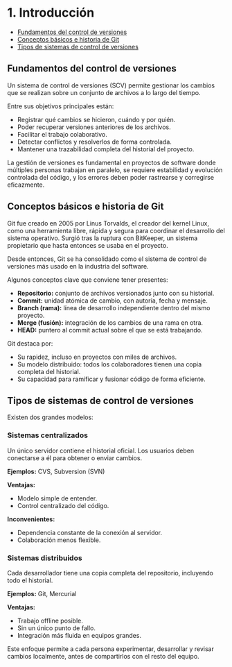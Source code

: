 # 1. Introducción

- [Fundamentos del control de versiones](#fundamentos-del-control-de-versiones)
- [Conceptos básicos e historia de Git](#conceptos-básicos-e-historia-de-git)
- [Tipos de sistemas de control de versiones](#tipos-de-sistemas-de-control-de-versiones)

## Fundamentos del control de versiones

Un sistema de control de versiones (SCV) permite gestionar los cambios que se realizan sobre un conjunto de archivos a lo largo del tiempo.

Entre sus objetivos principales están:

- Registrar qué cambios se hicieron, cuándo y por quién.
- Poder recuperar versiones anteriores de los archivos.
- Facilitar el trabajo colaborativo.
- Detectar conflictos y resolverlos de forma controlada.
- Mantener una trazabilidad completa del historial del proyecto.

La gestión de versiones es fundamental en proyectos de software donde múltiples personas trabajan en paralelo, se requiere estabilidad y evolución controlada del código, y los errores deben poder rastrearse y corregirse eficazmente.

## Conceptos básicos e historia de Git

Git fue creado en 2005 por Linus Torvalds, el creador del kernel Linux, como una herramienta libre, rápida y segura para coordinar el desarrollo del sistema operativo. Surgió tras la ruptura con BitKeeper, un sistema propietario que hasta entonces se usaba en el proyecto.

Desde entonces, Git se ha consolidado como el sistema de control de versiones más usado en la industria del software.

Algunos conceptos clave que conviene tener presentes:

- **Repositorio:** conjunto de archivos versionados junto con su historial.
- **Commit:** unidad atómica de cambio, con autoría, fecha y mensaje.
- **Branch (rama):** línea de desarrollo independiente dentro del mismo proyecto.
- **Merge (fusión):** integración de los cambios de una rama en otra.
- **HEAD:** puntero al commit actual sobre el que se está trabajando.

Git destaca por:

- Su rapidez, incluso en proyectos con miles de archivos.
- Su modelo distribuido: todos los colaboradores tienen una copia completa del historial.
- Su capacidad para ramificar y fusionar código de forma eficiente.

## Tipos de sistemas de control de versiones

Existen dos grandes modelos:

### Sistemas centralizados

Un único servidor contiene el historial oficial. Los usuarios deben conectarse a él para obtener o enviar cambios.

**Ejemplos:** CVS, Subversion (SVN)

**Ventajas:**

- Modelo simple de entender.
- Control centralizado del código.

**Inconvenientes:**

- Dependencia constante de la conexión al servidor.
- Colaboración menos flexible.

### Sistemas distribuidos

Cada desarrollador tiene una copia completa del repositorio, incluyendo todo el historial.

**Ejemplos:** Git, Mercurial

**Ventajas:**

- Trabajo offline posible.
- Sin un único punto de fallo.
- Integración más fluida en equipos grandes.

Este enfoque permite a cada persona experimentar, desarrollar y revisar cambios localmente, antes de compartirlos con el resto del equipo.
